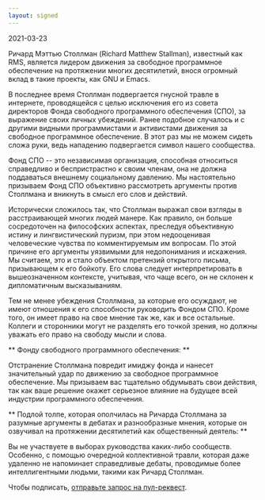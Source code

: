 ```yaml
--- 
layout: signed 
---
```


2021-03-23

Ричард Мэттью Столлман (Richard Matthew Stallman), известный как RMS, является
лидером движения за свободное программное обеспечение на протяжении многих
десятилетий, внося огромный вклад в такие проекты, как GNU и Emacs.

В последнее время Столлман подвергается гнусной травле в интернете,
проводящейся с целью исключения его из совета директоров Фонда свободного
программного обеспечения (СПО), за выражение своих личных убеждений.  Ранее
подобное случалось и с другими видными программистами и активистами движения за
свободное программное обеспечение.  В этот раз мы не можем сидеть сложа руки,
ведь нападению подвергается символ нашего сообщества.

Фонд СПО -- это независимая организация, способная относиться справедливо и
беспристрастно к своим членам, она не должна поддаваться внешнему социальному
давлению. Мы настоятельно призываем Фонд СПО объективно рассмотреть аргументы
против Столлмана и вникнуть в смысл его слов и действий.

Исторически сложилось так, что Столлман выражал свои взгляды в расстраивающей
многих людей манере. Как правило, он больше сосредоточен на философских
аспектах, преследуя объективную истину и лингвистический пуризм, при этом
недооценивая человеческие чувства по комментируемым им вопросам. По этой
причине его аргументы уязвимыми для недопонимания и искажения.  Мы считаем, это
и стало объектом претензий открытого письма, призывающем к его бойкоту.  Его
слова следует интерпретировать в вышеозначенном контексте, учитывая, что чаще
всего, он не склонен к дипломатичным высказываниям.

Тем не менее убеждения Столлмана, за которые его осуждают, не имеют отношения к
его способности руководить Фондом СПО. Кроме того, он имеет право на свое
мнение так же, как и все остальные. Коллеги и сторонники могут не разделять его
точкой зрения, но должны уважать его право на свободу мысли и слова.

** Фонду свободного программного обеспечения: **

Отстранение Столлмана повредит имиджу фонда и нанесет значительный удар по
движению за свободное программное обеспечение. Мы призываем вас тщательно
обдумывать свои действия, так как ваше решение окажет серьезное влияние на
будущее всей индустрии программного обеспечения.

** Подлой толпе, которая ополчилась на Ричарда Столлмана за разумные аргументы
в дебатах и разнообразные мнения, которые он озвучивал на протяжении
десятилетий как общественный деятель: **
    
Вы не участвуете в выборах руководства каких-либо сообществ. Особенно, с
помощью очередной коллективной травли, которая даже удаленно не напоминает
справедливые дебаты, проводимые более интеллигентными людьми, такими как Ричард
Столлман.

Чтобы подписать, [отправьте запрос на пул-реквест](https://github.com/rms-support-letter/rms-support-letter.github.io/pulls).
